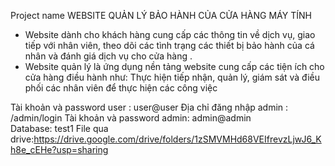 
Project name 	WEBSITE QUẢN LÝ BẢO HÀNH CỦA CỬA HÀNG MÁY TÍNH
-   Website dành cho khách hàng cung cấp các thông tin về dịch vụ, giao tiếp với nhân viên, theo 
dõi các tình trạng các thiết bị bảo hành của cá nhân và đánh giá dịch vụ cho cửa hàng .
-   Website quản lý là ứng dụng nền tảng website cung cấp các tiện ích cho cửa hàng điều hành như:
Thực hiện tiếp nhận, quản lý, giám sát và điều phối các nhân viên để thực hiện các công việc

Tài khoản và password user : user@user 
Địa chỉ đăng nhập admin : /admin/login
Tài khoản và password admin: admin@admin  
Database: test1
File qua drive:https://drive.google.com/drive/folders/1zSMVMHd68VEIfrevzLjwJ6_Kh8e_cEHe?usp=sharing

